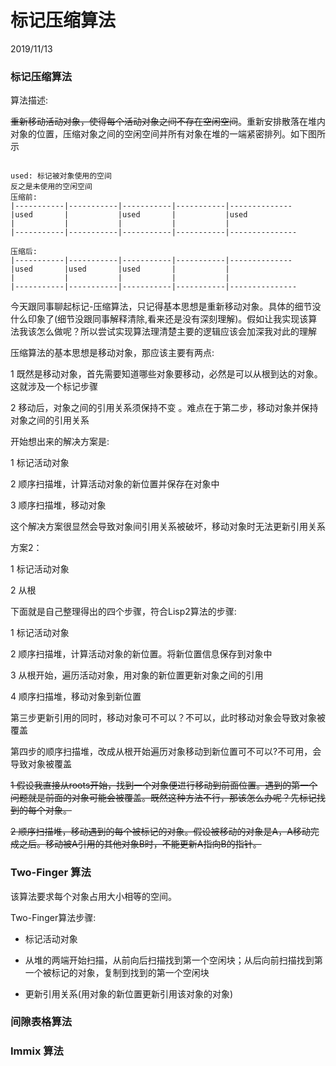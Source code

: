 # 标记压缩算法

2019/11/13

### 标记压缩算法

算法描述:

~~重新移动活动对象，使得每个活动对象之间不存在空闲空间~~。重新安排散落在堆内对象的位置，压缩对象之间的空闲空间并所有对象在堆的一端紧密排列。如下图所示

~~~

used: 标记被对象使用的空间
反之是未使用的空闲空间
压缩前:
|-----------|-----------|-----------|-----------|--------------
|used		|			|used		|			|used
|	     	|			|			|			|
|-----------|-----------|-----------|-----------|---------------

压缩后:
|-----------|-----------|-----------|-----------|--------------
|used		|used		|used		|			|
|	     	|			|			|			|
|-----------|-----------|-----------|-----------|---------------
~~~

今天跟同事聊起标记-压缩算法，只记得基本思想是重新移动对象。具体的细节没什么印象了(细节没跟同事解释清除,看来还是没有深刻理解)。假如让我实现该算法我该怎么做呢？所以尝试实现算法理清楚主要的逻辑应该会加深我对此的理解

压缩算法的基本思想是移动对象，那应该主要有两点: 

1 既然是移动对象，首先需要知道哪些对象要移动，必然是可以从根到达的对象。这就涉及一个标记步骤

2 移动后，对象之间的引用关系须保持不变 。难点在于第二步，移动对象并保持对象之间的引用关系

开始想出来的解决方案是:

1 标记活动对象

2 顺序扫描堆，计算活动对象的新位置并保存在对象中

3 顺序扫描堆，移动对象

这个解决方案很显然会导致对象间引用关系被破坏，移动对象时无法更新引用关系



方案2：

1 标记活动对象

2 从根

下面就是自己整理得出的四个步骤，符合Lisp2算法的步骤:

1 标记活动对象

2 顺序扫描堆，计算活动对象的新位置。将新位置信息保存到对象中

3 从根开始，遍历活动对象，用对象的新位置更新对象之间的引用

4 顺序扫描堆，移动对象到新位置

第三步更新引用的同时，移动对象可不可以？不可以，此时移动对象会导致对象被覆盖

第四步的顺序扫描堆，改成从根开始遍历对象移动到新位置可不可以?不可用，会导致对象被覆盖

~~1 假设我直接从roots开始，找到一个对象便进行移动到前面位置。遇到的第一个问题就是前面的对象可能会被覆盖。既然这种方法不行，那该怎么办呢？先标记找到的每个对象。~~

~~2  顺序扫描堆，移动遇到的每个被标记的对象。假设被移动的对象是A，A移动完成之后。移动被A引用的其他对象B时，不能更新A指向B的指针。~~



### Two-Finger 算法

该算法要求每个对象占用大小相等的空间。

Two-Finger算法步骤:

* 标记活动对象

* 从堆的两端开始扫描，从前向后扫描找到第一个空闲块；从后向前扫描找到第一个被标记的对象，复制到找到的第一个空闲块

* 更新引用关系(用对象的新位置更新引用该对象的对象)

  

### 间隙表格算法





### Immix 算法